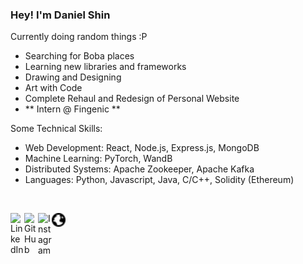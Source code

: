 ### Hey! I'm Daniel Shin
Currently doing random things :P
- Searching for Boba places
- Learning new libraries and frameworks
- Drawing and Designing
- Art with Code
- Complete Rehaul and Redesign of Personal Website
- ** Intern @ Fingenic **

Some Technical Skills:
- Web Development: React, Node.js, Express.js, MongoDB
- Machine Learning: PyTorch, WandB
- Distributed Systems: Apache Zookeeper, Apache Kafka
- Languages: Python, Javascript, Java, C/C++, Solidity (Ethereum)

<br/>

<!-- Contacts -->
[<img align="left" alt="LinkedIn" width="22px" src="https://cdn.jsdelivr.net/npm/simple-icons@v3/icons/linkedin.svg" />][linkedin]
[<img align="left" alt="GitHub" width="22px" src="https://cdn.jsdelivr.net/npm/simple-icons@v3/icons/github.svg" />][github]
[<img align="left" alt="Instagram" width="22px" src="https://cdn.jsdelivr.net/npm/simple-icons@v3/icons/instagram.svg" />][instagram]
[<img align="left" alt="Website" width="22px" src="https://raw.githubusercontent.com/iconic/open-iconic/master/svg/globe.svg" />][website]



<!-- Links -->
[linkedin]: https://www.linkedin.com/in/kyuds/
[instagram]: https://www.instagram.com/kyu.ds/
[github]: https://github.com/kyuds
[website]: http://kyuds.github.io/
